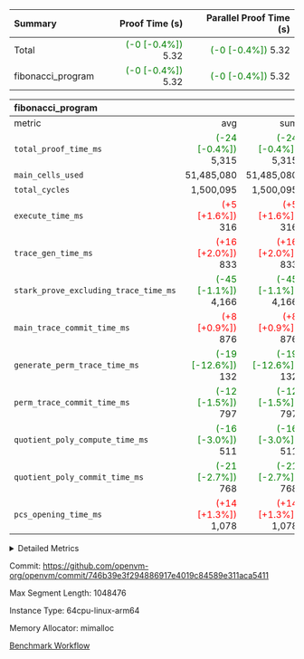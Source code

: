 | Summary | Proof Time (s) | Parallel Proof Time (s) |
|:---|---:|---:|
| Total | <span style='color: green'>(-0 [-0.4%])</span> 5.32 | <span style='color: green'>(-0 [-0.4%])</span> 5.32 |
| fibonacci_program | <span style='color: green'>(-0 [-0.4%])</span> 5.32 | <span style='color: green'>(-0 [-0.4%])</span> 5.32 |


| fibonacci_program |||||
|:---|---:|---:|---:|---:|
|metric|avg|sum|max|min|
| `total_proof_time_ms ` | <span style='color: green'>(-24 [-0.4%])</span> 5,315 | <span style='color: green'>(-24 [-0.4%])</span> 5,315 | <span style='color: green'>(-24 [-0.4%])</span> 5,315 | <span style='color: green'>(-24 [-0.4%])</span> 5,315 |
| `main_cells_used     ` |  51,485,080 |  51,485,080 |  51,485,080 |  51,485,080 |
| `total_cycles        ` |  1,500,095 |  1,500,095 |  1,500,095 |  1,500,095 |
| `execute_time_ms     ` | <span style='color: red'>(+5 [+1.6%])</span> 316 | <span style='color: red'>(+5 [+1.6%])</span> 316 | <span style='color: red'>(+5 [+1.6%])</span> 316 | <span style='color: red'>(+5 [+1.6%])</span> 316 |
| `trace_gen_time_ms   ` | <span style='color: red'>(+16 [+2.0%])</span> 833 | <span style='color: red'>(+16 [+2.0%])</span> 833 | <span style='color: red'>(+16 [+2.0%])</span> 833 | <span style='color: red'>(+16 [+2.0%])</span> 833 |
| `stark_prove_excluding_trace_time_ms` | <span style='color: green'>(-45 [-1.1%])</span> 4,166 | <span style='color: green'>(-45 [-1.1%])</span> 4,166 | <span style='color: green'>(-45 [-1.1%])</span> 4,166 | <span style='color: green'>(-45 [-1.1%])</span> 4,166 |
| `main_trace_commit_time_ms` | <span style='color: red'>(+8 [+0.9%])</span> 876 | <span style='color: red'>(+8 [+0.9%])</span> 876 | <span style='color: red'>(+8 [+0.9%])</span> 876 | <span style='color: red'>(+8 [+0.9%])</span> 876 |
| `generate_perm_trace_time_ms` | <span style='color: green'>(-19 [-12.6%])</span> 132 | <span style='color: green'>(-19 [-12.6%])</span> 132 | <span style='color: green'>(-19 [-12.6%])</span> 132 | <span style='color: green'>(-19 [-12.6%])</span> 132 |
| `perm_trace_commit_time_ms` | <span style='color: green'>(-12 [-1.5%])</span> 797 | <span style='color: green'>(-12 [-1.5%])</span> 797 | <span style='color: green'>(-12 [-1.5%])</span> 797 | <span style='color: green'>(-12 [-1.5%])</span> 797 |
| `quotient_poly_compute_time_ms` | <span style='color: green'>(-16 [-3.0%])</span> 511 | <span style='color: green'>(-16 [-3.0%])</span> 511 | <span style='color: green'>(-16 [-3.0%])</span> 511 | <span style='color: green'>(-16 [-3.0%])</span> 511 |
| `quotient_poly_commit_time_ms` | <span style='color: green'>(-21 [-2.7%])</span> 768 | <span style='color: green'>(-21 [-2.7%])</span> 768 | <span style='color: green'>(-21 [-2.7%])</span> 768 | <span style='color: green'>(-21 [-2.7%])</span> 768 |
| `pcs_opening_time_ms ` | <span style='color: red'>(+14 [+1.3%])</span> 1,078 | <span style='color: red'>(+14 [+1.3%])</span> 1,078 | <span style='color: red'>(+14 [+1.3%])</span> 1,078 | <span style='color: red'>(+14 [+1.3%])</span> 1,078 |



<details>
<summary>Detailed Metrics</summary>

| group | num_segments | keygen_time_ms | commit_exe_time_ms |
| --- | --- | --- | --- |
| fibonacci_program | 1 | 411 | 5 | 

| group | air_name | quotient_deg | interactions | constraints |
| --- | --- | --- | --- | --- |
| fibonacci_program | AccessAdapterAir<16> | 4 | 5 | 11 | 
| fibonacci_program | AccessAdapterAir<2> | 4 | 5 | 11 | 
| fibonacci_program | AccessAdapterAir<32> | 4 | 5 | 11 | 
| fibonacci_program | AccessAdapterAir<4> | 4 | 5 | 11 | 
| fibonacci_program | AccessAdapterAir<64> | 4 | 5 | 11 | 
| fibonacci_program | AccessAdapterAir<8> | 4 | 5 | 11 | 
| fibonacci_program | BitwiseOperationLookupAir<8> | 2 | 2 | 4 | 
| fibonacci_program | MemoryMerkleAir<8> | 4 | 4 | 38 | 
| fibonacci_program | PersistentBoundaryAir<8> | 4 | 3 | 5 | 
| fibonacci_program | PhantomAir | 4 | 3 | 4 | 
| fibonacci_program | Poseidon2PeripheryAir<BabyBearParameters>, 1> | 2 | 1 | 286 | 
| fibonacci_program | ProgramAir | 1 | 1 | 4 | 
| fibonacci_program | RangeTupleCheckerAir<2> | 1 | 1 | 4 | 
| fibonacci_program | Rv32HintStoreAir | 4 | 19 | 21 | 
| fibonacci_program | VariableRangeCheckerAir | 1 | 1 | 4 | 
| fibonacci_program | VmAirWrapper<Rv32BaseAluAdapterAir, BaseAluCoreAir<4, 8> | 4 | 19 | 30 | 
| fibonacci_program | VmAirWrapper<Rv32BaseAluAdapterAir, LessThanCoreAir<4, 8> | 4 | 17 | 35 | 
| fibonacci_program | VmAirWrapper<Rv32BaseAluAdapterAir, ShiftCoreAir<4, 8> | 4 | 23 | 84 | 
| fibonacci_program | VmAirWrapper<Rv32BranchAdapterAir, BranchEqualCoreAir<4> | 4 | 11 | 17 | 
| fibonacci_program | VmAirWrapper<Rv32BranchAdapterAir, BranchLessThanCoreAir<4, 8> | 4 | 13 | 32 | 
| fibonacci_program | VmAirWrapper<Rv32CondRdWriteAdapterAir, Rv32JalLuiCoreAir> | 4 | 10 | 15 | 
| fibonacci_program | VmAirWrapper<Rv32JalrAdapterAir, Rv32JalrCoreAir> | 4 | 16 | 16 | 
| fibonacci_program | VmAirWrapper<Rv32LoadStoreAdapterAir, LoadSignExtendCoreAir<4, 8> | 4 | 18 | 21 | 
| fibonacci_program | VmAirWrapper<Rv32LoadStoreAdapterAir, LoadStoreCoreAir<4> | 4 | 17 | 27 | 
| fibonacci_program | VmAirWrapper<Rv32MultAdapterAir, DivRemCoreAir<4, 8> | 4 | 25 | 72 | 
| fibonacci_program | VmAirWrapper<Rv32MultAdapterAir, MulHCoreAir<4, 8> | 4 | 24 | 23 | 
| fibonacci_program | VmAirWrapper<Rv32MultAdapterAir, MultiplicationCoreAir<4, 8> | 4 | 19 | 13 | 
| fibonacci_program | VmAirWrapper<Rv32RdWriteAdapterAir, Rv32AuipcCoreAir> | 4 | 11 | 12 | 
| fibonacci_program | VmConnectorAir | 4 | 3 | 8 | 

| group | air_name | segment | rows | prep_cols | perm_cols | main_cols | cells |
| --- | --- | --- | --- | --- | --- | --- | --- |
| fibonacci_program | AccessAdapterAir<8> | 0 | 32 |  | 12 | 17 | 928 | 
| fibonacci_program | BitwiseOperationLookupAir<8> | 0 | 65,536 | 3 | 8 | 2 | 655,360 | 
| fibonacci_program | MemoryMerkleAir<8> | 0 | 256 |  | 12 | 32 | 11,264 | 
| fibonacci_program | PersistentBoundaryAir<8> | 0 | 32 |  | 8 | 20 | 896 | 
| fibonacci_program | PhantomAir | 0 | 2 |  | 8 | 6 | 28 | 
| fibonacci_program | Poseidon2PeripheryAir<BabyBearParameters>, 1> | 0 | 256 |  | 8 | 300 | 78,848 | 
| fibonacci_program | ProgramAir | 0 | 4,096 |  | 8 | 10 | 73,728 | 
| fibonacci_program | RangeTupleCheckerAir<2> | 0 | 524,288 | 2 | 8 | 1 | 4,718,592 | 
| fibonacci_program | Rv32HintStoreAir | 0 | 4 |  | 24 | 32 | 224 | 
| fibonacci_program | VariableRangeCheckerAir | 0 | 262,144 | 2 | 8 | 1 | 2,359,296 | 
| fibonacci_program | VmAirWrapper<Rv32BaseAluAdapterAir, BaseAluCoreAir<4, 8> | 0 | 1,048,576 |  | 28 | 36 | 67,108,864 | 
| fibonacci_program | VmAirWrapper<Rv32BaseAluAdapterAir, LessThanCoreAir<4, 8> | 0 | 524,288 |  | 24 | 37 | 31,981,568 | 
| fibonacci_program | VmAirWrapper<Rv32BranchAdapterAir, BranchEqualCoreAir<4> | 0 | 262,144 |  | 16 | 26 | 11,010,048 | 
| fibonacci_program | VmAirWrapper<Rv32BranchAdapterAir, BranchLessThanCoreAir<4, 8> | 0 | 4 |  | 20 | 32 | 208 | 
| fibonacci_program | VmAirWrapper<Rv32CondRdWriteAdapterAir, Rv32JalLuiCoreAir> | 0 | 131,072 |  | 16 | 18 | 4,456,448 | 
| fibonacci_program | VmAirWrapper<Rv32JalrAdapterAir, Rv32JalrCoreAir> | 0 | 16 |  | 20 | 28 | 768 | 
| fibonacci_program | VmAirWrapper<Rv32LoadStoreAdapterAir, LoadStoreCoreAir<4> | 0 | 16 |  | 28 | 40 | 1,088 | 
| fibonacci_program | VmAirWrapper<Rv32RdWriteAdapterAir, Rv32AuipcCoreAir> | 0 | 8 |  | 16 | 21 | 296 | 
| fibonacci_program | VmConnectorAir | 0 | 2 | 1 | 8 | 4 | 24 | 

| group | segment | trace_gen_time_ms | total_proof_time_ms | total_cycles | total_cells | stark_prove_excluding_trace_time_ms | quotient_poly_compute_time_ms | quotient_poly_commit_time_ms | perm_trace_commit_time_ms | pcs_opening_time_ms | main_trace_commit_time_ms | main_cells_used | generate_perm_trace_time_ms | execute_time_ms |
| --- | --- | --- | --- | --- | --- | --- | --- | --- | --- | --- | --- | --- | --- | --- |
| fibonacci_program | 0 | 833 | 5,315 | 1,500,095 | 122,458,476 | 4,166 | 511 | 768 | 797 | 1,078 | 876 | 51,485,080 | 132 | 316 | 

</details>


Commit: https://github.com/openvm-org/openvm/commit/746b39e3f294886917e4019c84589e311aca5411

Max Segment Length: 1048476

Instance Type: 64cpu-linux-arm64

Memory Allocator: mimalloc

[Benchmark Workflow](https://github.com/openvm-org/openvm/actions/runs/12981809607)
